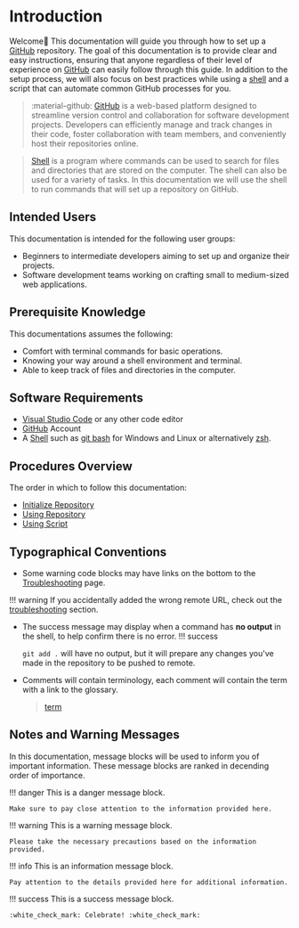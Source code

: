 # Introduction

Welcome🙌 This documentation will guide you through how to set up a [GitHub](https://github.com/) repository. The goal of this documentation is to provide clear and easy instructions, ensuring that anyone regardless of their level of experience on [GitHub](https://github.com/) can easily follow through this guide. In addition to the setup process, we will also focus on best practices while using a [shell](./glossary.md) and a script that can automate common GitHub processes for you.

> :material-github: [GitHub](https://github.com/) is a web-based platform designed to streamline version control and collaboration for software development projects.
> Developers can efficiently manage and track changes in their code, foster collaboration with team members, and conveniently host their repositories online.

> [Shell](./glossary.md) is a program where commands can be used to search for files and directories that are stored on the computer. The shell can also be used for a variety of tasks.
> In this documentation we will use the shell to run commands that will set up a repository on GitHub.

## Intended Users

This documentation is intended for the following user groups:

- Beginners to intermediate developers aiming to set up and organize their projects.
- Software development teams working on crafting small to medium-sized web applications.

## Prerequisite Knowledge

This documentations assumes the following:

- Comfort with terminal commands for basic operations.
- Knowing your way around a shell environment and terminal.
- Able to keep track of files and directories in the computer.

## Software Requirements

- [Visual Studio Code](https://code.visualstudio.com/download) or any other code editor
- [GitHub](https://github.com/) Account
- A [Shell](./glossary.md) such as [git bash](https://git-scm.com/downloads) for Windows and Linux or alternatively [zsh](https://ohmyz.sh/).

## Procedures Overview
The order in which to follow this documentation:

- [Initialize Repository](initializeRepo.md)
- [Using Repository](useRepo.md)
- [Using Script](usingScript.md)

## Typographical Conventions

- Some warning code blocks may have links on the bottom to the [Troubleshooting](troubleshooting) page.

!!! warning
    If you accidentally added the wrong remote URL, check out the [troubleshooting](troubleshooting.md#wrong-remote-url) section.

- The success message may display when a command has **no output** in the shell, to help confirm there is no error.
!!! success

    ```git add .``` will have no output, but it will prepare any changes you've made in the repository to be pushed to remote.
- Comments will contain terminology, each comment will contain the term with a link to the glossary.
  > [term](./glossary.md)

## Notes and Warning Messages

In this documentation, message blocks will be used to inform you of important information. These message blocks are ranked in decending order of importance.

!!! danger
    This is a danger message block.

    Make sure to pay close attention to the information provided here.

!!! warning
    This is a warning message block.

    Please take the necessary precautions based on the information provided.

!!! info
    This is an information message block.

    Pay attention to the details provided here for additional information.

!!! success
    This is a success message block.

    :white_check_mark: Celebrate! :white_check_mark:
